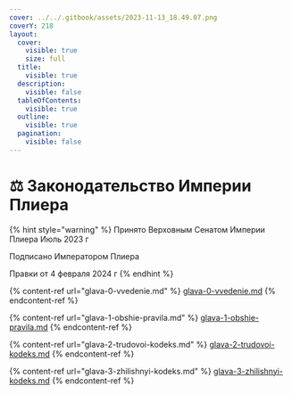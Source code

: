 ```yaml
---
cover: ../../.gitbook/assets/2023-11-13_18.49.07.png
coverY: 218
layout:
  cover:
    visible: true
    size: full
  title:
    visible: true
  description:
    visible: false
  tableOfContents:
    visible: true
  outline:
    visible: true
  pagination:
    visible: false
---
```


# ⚖️ Законодательство Империи Плиера

{% hint style="warning" %}
Принято Верховным Сенатом Империи Плиера Июль 2023 г

Подписано Императором Плиера

Правки от 4 февраля 2024 г
{% endhint %}

{% content-ref url="glava-0-vvedenie.md" %}
[glava-0-vvedenie.md](glava-0-vvedenie.md)
{% endcontent-ref %}

{% content-ref url="glava-1-obshie-pravila.md" %}
[glava-1-obshie-pravila.md](glava-1-obshie-pravila.md)
{% endcontent-ref %}

{% content-ref url="glava-2-trudovoi-kodeks.md" %}
[glava-2-trudovoi-kodeks.md](glava-2-trudovoi-kodeks.md)
{% endcontent-ref %}

{% content-ref url="glava-3-zhilishnyi-kodeks.md" %}
[glava-3-zhilishnyi-kodeks.md](glava-3-zhilishnyi-kodeks.md)
{% endcontent-ref %}
